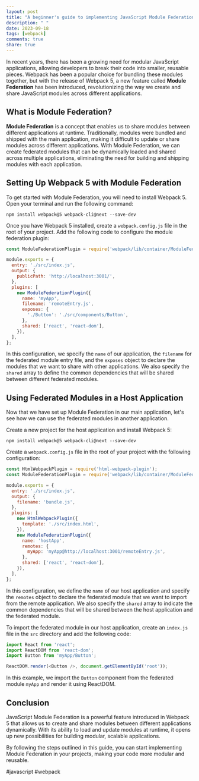 ```yaml
---
layout: post
title: "A beginner's guide to implementing JavaScript Module Federation with Webpack 5"
description: " "
date: 2023-09-18
tags: [webpack]
comments: true
share: true
---
```


In recent years, there has been a growing need for modular JavaScript applications, allowing developers to break their code into smaller, reusable pieces. Webpack has been a popular choice for bundling these modules together, but with the release of Webpack 5, a new feature called **Module Federation** has been introduced, revolutionizing the way we create and share JavaScript modules across different applications.

## What is Module Federation?

**Module Federation** is a concept that enables us to share modules between different applications at runtime. Traditionally, modules were bundled and shipped with the main application, making it difficult to update or share modules across different applications. With Module Federation, we can create federated modules that can be dynamically loaded and shared across multiple applications, eliminating the need for building and shipping modules with each application.

## Setting Up Webpack 5 with Module Federation

To get started with Module Federation, you will need to install Webpack 5. Open your terminal and run the following command:

```
npm install webpack@5 webpack-cli@next --save-dev
```

Once you have Webpack 5 installed, create a `webpack.config.js` file in the root of your project. Add the following code to configure the module federation plugin:

```javascript
const ModuleFederationPlugin = require('webpack/lib/container/ModuleFederationPlugin');

module.exports = {
  entry: './src/index.js',
  output: {
    publicPath: 'http://localhost:3001/',
  },
  plugins: [
    new ModuleFederationPlugin({
      name: 'myApp',
      filename: 'remoteEntry.js',
      exposes: {
        './Button': './src/components/Button',
      },
      shared: ['react', 'react-dom'],
    }),
  ],
};
```

In this configuration, we specify the `name` of our application, the `filename` for the federated module entry file, and the `exposes` object to declare the modules that we want to share with other applications. We also specify the `shared` array to define the common dependencies that will be shared between different federated modules.

## Using Federated Modules in a Host Application

Now that we have set up Module Federation in our main application, let's see how we can use the federated modules in another application.

Create a new project for the host application and install Webpack 5:

```
npm install webpack@5 webpack-cli@next --save-dev
```

Create a `webpack.config.js` file in the root of your project with the following configuration:

```javascript
const HtmlWebpackPlugin = require('html-webpack-plugin');
const ModuleFederationPlugin = require('webpack/lib/container/ModuleFederationPlugin');

module.exports = {
  entry: './src/index.js',
  output: {
    filename: 'bundle.js',
  },
  plugins: [
    new HtmlWebpackPlugin({
      template: './src/index.html',
    }),
    new ModuleFederationPlugin({
      name: 'hostApp',
      remotes: {
        myApp: 'myApp@http://localhost:3001/remoteEntry.js',
      },
      shared: ['react', 'react-dom'],
    }),
  ],
};
```

In this configuration, we define the `name` of our host application and specify the `remotes` object to declare the federated module that we want to import from the remote application. We also specify the `shared` array to indicate the common dependencies that will be shared between the host application and the federated module.

To import the federated module in our host application, create an `index.js` file in the `src` directory and add the following code:

```javascript
import React from 'react';
import ReactDOM from 'react-dom';
import Button from 'myApp/Button';

ReactDOM.render(<Button />, document.getElementById('root'));
```

In this example, we import the `Button` component from the federated module `myApp` and render it using ReactDOM.

## Conclusion

JavaScript Module Federation is a powerful feature introduced in Webpack 5 that allows us to create and share modules between different applications dynamically. With its ability to load and update modules at runtime, it opens up new possibilities for building modular, scalable applications.

By following the steps outlined in this guide, you can start implementing Module Federation in your projects, making your code more modular and reusable.

#javascript #webpack